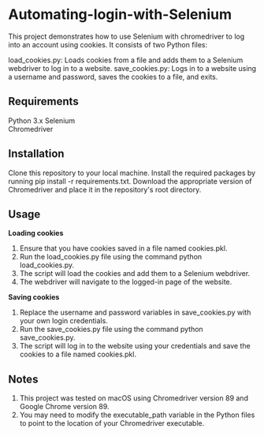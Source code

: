 # **Automating-login-with-Selenium**

This project demonstrates how to use Selenium with chromedriver to log into an account using cookies. It consists of two Python files:

load_cookies.py: Loads cookies from a file and adds them to a Selenium webdriver to log in to a website.
save_cookies.py: Logs in to a website using a username and password, saves the cookies to a file, and exits.

## **Requirements**

Python 3.x
Selenium  
Chromedriver  

## **Installation**

Clone this repository to your local machine.
Install the required packages by running pip install -r requirements.txt.
Download the appropriate version of Chromedriver and place it in the repository's root directory.


## **Usage**

**Loading cookies**
1. Ensure that you have cookies saved in a file named cookies.pkl.
2. Run the load_cookies.py file using the command python load_cookies.py.
3. The script will load the cookies and add them to a Selenium webdriver.
4. The webdriver will navigate to the logged-in page of the website.

**Saving cookies**
1. Replace the username and password variables in save_cookies.py with your own login credentials.
2. Run the save_cookies.py file using the command python save_cookies.py.
3. The script will log in to the website using your credentials and save the cookies to a file named cookies.pkl.

## **Notes**

1. This project was tested on macOS using Chromedriver version 89 and Google Chrome version 89.
2. You may need to modify the executable_path variable in the Python files to point to the location of your Chromedriver executable.
